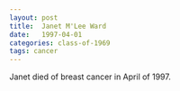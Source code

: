 ```yaml
---
layout: post
title:  Janet M'Lee Ward
date:   1997-04-01
categories: class-of-1969
tags: cancer
---
```

Janet died of breast cancer in April of 1997.